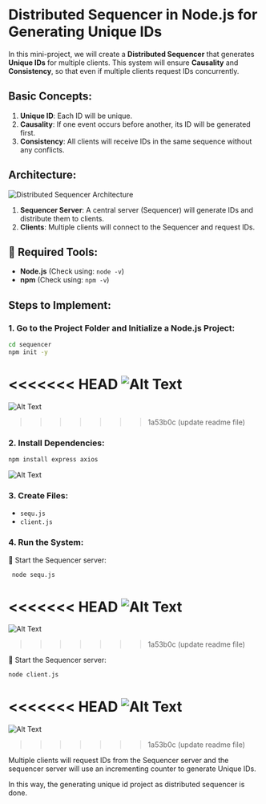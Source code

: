 # Distributed Sequencer in Node.js for Generating Unique IDs

In this mini-project, we will create a **Distributed Sequencer** that generates **Unique IDs** for multiple clients. This system will ensure **Causality** and **Consistency**, so that even if multiple clients request IDs concurrently.

## **Basic Concepts**:

1. **Unique ID**: Each ID will be unique.
2. **Causality**: If one event occurs before another, its ID will be generated first.
3. **Consistency**: All clients will receive IDs in the same sequence without any conflicts.

## **Architecture**:
![Distributed Sequencer Architecture](images/Archi.png)

1. **Sequencer Server**: A central server (Sequencer) will generate IDs and distribute them to clients.
2. **Clients**: Multiple clients will connect to the Sequencer and request IDs.

## 🔹 Required Tools:
- **Node.js** (Check using: `node -v`)
- **npm** (Check using: `npm -v`)

## **Steps to Implement**:

### 1. **Go to the Project Folder and Initialize a Node.js Project:**

```bash
cd sequencer
npm init -y
```
<<<<<<< HEAD
![Alt Text](images/init.png)
=======
![Alt Text](images/INIT.png)
>>>>>>> 1a53b0c (update readme file)

### 2. **Install Dependencies:**
```bash
npm install express axios
```
![Alt Text](images/npm.png)

### 3. **Create Files:**
- `sequ.js`
- `client.js`

### 4. **Run the System**:

   🚀 Start the Sequencer server: 
   ```bash
    node sequ.js   
   ```
<<<<<<< HEAD
   ![Alt Text](images/sequ.png) 
=======
   ![Alt Text](images/sequ_rlst.png) 
>>>>>>> 1a53b0c (update readme file)
     
  🚀 Start the Sequencer server: 
   ```bash
node client.js   
   ```
<<<<<<< HEAD
   ![Alt Text](images/client_rslt.png) 
=======
   ![Alt Text](images/clnt_rslt.png) 
>>>>>>> 1a53b0c (update readme file)
     
Multiple clients will request IDs from the Sequencer server and the sequencer server will use an incrementing counter to generate Unique IDs.

In this way, the generating unique id project as distributed sequencer is done.

